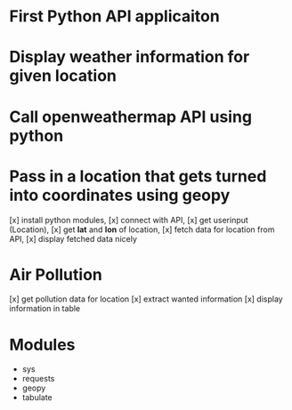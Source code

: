 # First Python API applicaiton

# Display weather information for given location

# Call openweathermap API using python

# Pass in a location that gets turned into coordinates using geopy

[x] install python modules,
[x] connect with API,
[x] get userinput (Location),
[x] get **lat** and **lon** of location,
[x] fetch data for location from API,
[x] display fetched data nicely

# Air Pollution

[x] get pollution data for location
[x] extract wanted information
[x] display information in table

# Modules

- sys
- requests
- geopy
- tabulate

